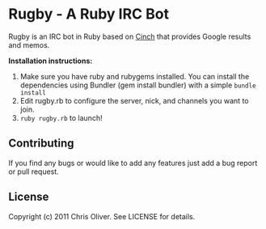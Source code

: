 Rugby - A Ruby IRC Bot
======================

Rugby is an IRC bot in Ruby based on [Cinch](https://github.com/cinchrb/cinch) that provides Google results and memos.

__Installation instructions:__
1. Make sure you have ruby and rubygems installed. You can install the
   dependencies using Bundler (gem install bundler) with a simple
`bundle install`
2. Edit rugby.rb to configure the server, nick, and channels you want to
   join.
3. `ruby rugby.rb` to launch!

Contributing
------------
If you find any bugs or would like to add any features just add a bug
report or pull request.

License
-------
Copyright (c) 2011 Chris Oliver. See LICENSE for details.
